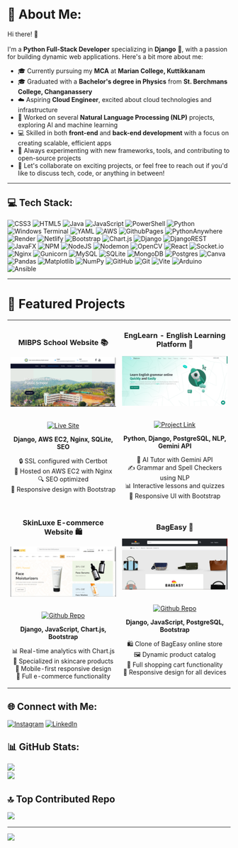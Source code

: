 # 💫 About Me:
Hi there! 👋<br><br>I'm a **Python Full-Stack Developer** specializing in **Django** 🐍, with a passion for building dynamic web applications. Here's a bit more about me:

- 🎓 Currently pursuing my **MCA** at **Marian College, Kuttikkanam**
- 🎓 Graduated with a **Bachelor's degree in Physics** from **St. Berchmans College, Changanassery**
- ☁️ Aspiring **Cloud Engineer**, excited about cloud technologies and infrastructure
- 🤖 Worked on several **Natural Language Processing (NLP)** projects, exploring AI and machine learning
- 💻 Skilled in both **front-end** and **back-end development** with a focus on creating scalable, efficient apps
- 🔧 Always experimenting with new frameworks, tools, and contributing to open-source projects
- 💬 Let's collaborate on exciting projects, or feel free to reach out if you'd like to discuss tech, code, or anything in between!

---
## 💻 Tech Stack:
![CSS3](https://img.shields.io/badge/css3-%231572B6.svg?style=for-the-badge&logo=css3&logoColor=white) ![HTML5](https://img.shields.io/badge/html5-%23E34F26.svg?style=for-the-badge&logo=html5&logoColor=white) ![Java](https://img.shields.io/badge/java-%23ED8B00.svg?style=for-the-badge&logo=openjdk&logoColor=white) ![JavaScript](https://img.shields.io/badge/javascript-%23323330.svg?style=for-the-badge&logo=javascript&logoColor=%23F7DF1E) ![PowerShell](https://img.shields.io/badge/PowerShell-%235391FE.svg?style=for-the-badge&logo=powershell&logoColor=white) ![Python](https://img.shields.io/badge/python-3670A0?style=for-the-badge&logo=python&logoColor=ffdd54) ![Windows Terminal](https://img.shields.io/badge/Windows%20Terminal-%234D4D4D.svg?style=for-the-badge&logo=windows-terminal&logoColor=white) ![YAML](https://img.shields.io/badge/yaml-%23ffffff.svg?style=for-the-badge&logo=yaml&logoColor=151515) ![AWS](https://img.shields.io/badge/AWS-%23FF9900.svg?style=for-the-badge&logo=amazon-aws&logoColor=white) ![GithubPages](https://img.shields.io/badge/github%20pages-121013?style=for-the-badge&logo=github&logoColor=white) ![PythonAnywhere](https://img.shields.io/badge/pythonanywhere-%232F9FD7.svg?style=for-the-badge&logo=pythonanywhere&logoColor=151515) ![Render](https://img.shields.io/badge/Render-%46E3B7.svg?style=for-the-badge&logo=render&logoColor=white) ![Netlify](https://img.shields.io/badge/netlify-%23000000.svg?style=for-the-badge&logo=netlify&logoColor=#00C7B7) ![Bootstrap](https://img.shields.io/badge/bootstrap-%238511FA.svg?style=for-the-badge&logo=bootstrap&logoColor=white) ![Chart.js](https://img.shields.io/badge/chart.js-F5788D.svg?style=for-the-badge&logo=chart.js&logoColor=white) ![Django](https://img.shields.io/badge/django-%23092E20.svg?style=for-the-badge&logo=django&logoColor=white) ![DjangoREST](https://img.shields.io/badge/DJANGO-REST-ff1709?style=for-the-badge&logo=django&logoColor=white&color=ff1709&labelColor=gray) ![JavaFX](https://img.shields.io/badge/javafx-%23FF0000.svg?style=for-the-badge&logo=javafx&logoColor=white) ![NPM](https://img.shields.io/badge/NPM-%23CB3837.svg?style=for-the-badge&logo=npm&logoColor=white) ![NodeJS](https://img.shields.io/badge/node.js-6DA55F?style=for-the-badge&logo=node.js&logoColor=white) ![Nodemon](https://img.shields.io/badge/NODEMON-%23323330.svg?style=for-the-badge&logo=nodemon&logoColor=%BBDEAD) ![OpenCV](https://img.shields.io/badge/opencv-%23white.svg?style=for-the-badge&logo=opencv&logoColor=white) ![React](https://img.shields.io/badge/react-%2320232a.svg?style=for-the-badge&logo=react&logoColor=%2361DAFB) ![Socket.io](https://img.shields.io/badge/Socket.io-black?style=for-the-badge&logo=socket.io&badgeColor=010101) ![Nginx](https://img.shields.io/badge/nginx-%23009639.svg?style=for-the-badge&logo=nginx&logoColor=white) ![Gunicorn](https://img.shields.io/badge/gunicorn-%298729.svg?style=for-the-badge&logo=gunicorn&logoColor=white) ![MySQL](https://img.shields.io/badge/mysql-4479A1.svg?style=for-the-badge&logo=mysql&logoColor=white) ![SQLite](https://img.shields.io/badge/sqlite-%2307405e.svg?style=for-the-badge&logo=sqlite&logoColor=white) ![MongoDB](https://img.shields.io/badge/MongoDB-%234ea94b.svg?style=for-the-badge&logo=mongodb&logoColor=white) ![Postgres](https://img.shields.io/badge/postgres-%23316192.svg?style=for-the-badge&logo=postgresql&logoColor=white) ![Canva](https://img.shields.io/badge/Canva-%2300C4CC.svg?style=for-the-badge&logo=Canva&logoColor=white) ![Pandas](https://img.shields.io/badge/pandas-%23150458.svg?style=for-the-badge&logo=pandas&logoColor=white) ![Matplotlib](https://img.shields.io/badge/Matplotlib-%23ffffff.svg?style=for-the-badge&logo=Matplotlib&logoColor=black) ![NumPy](https://img.shields.io/badge/numpy-%23013243.svg?style=for-the-badge&logo=numpy&logoColor=white) ![GitHub](https://img.shields.io/badge/github-%23121011.svg?style=for-the-badge&logo=github&logoColor=white) ![Git](https://img.shields.io/badge/git-%23F05033.svg?style=for-the-badge&logo=git&logoColor=white) ![Vite](https://img.shields.io/badge/vite-%23646CFF.svg?style=for-the-badge&logo=vite&logoColor=white) ![Arduino](https://img.shields.io/badge/-Arduino-00979D?style=for-the-badge&logo=Arduino&logoColor=white) ![Ansible](https://img.shields.io/badge/ansible-%231A1918.svg?style=for-the-badge&logo=ansible&logoColor=white)

---


# 💼 Featured Projects

<table>
  <tr>
    <td width="50%">
      <h3 align="center">MIBPS School Website 📚</h3>
      <div align="center">
        <a href="https://mibps.in/" target="_blank">
          <img src="mibps.png" width="400" alt="MIBPS School Website">
        </a>
        <br>
        <br>
        <p>
          <a href="https://mibps.in/" target="_blank">
            <img src="https://img.shields.io/badge/-Live_Site-2ea44f?style=for-the-badge" alt="Live Site">
          </a>
        </p>
        <p><strong>Django, AWS EC2, Nginx, SQLite, SEO</strong></p>
        <p>
          🔒 SSL configured with Certbot<br>
          🚀 Hosted on AWS EC2 with Nginx<br>
          🔍 SEO optimized<br>
          📱 Responsive design with Bootstrap
        </p>
      </div>
    </td>
    <td width="50%">
      <h3 align="center">EngLearn - English Learning Platform 📖</h3>
      <div align="center">
        <a href="#" target="_blank">
          <img src="EngLearn.png" width="400" alt="EngLearn Platform">
        </a>
        <br>
        <br>
        <p>
          <a href="https://github.com/albinkuruvilla19/project" target="_blank">
            <img src="https://img.shields.io/badge/-Project_Link-blue?style=for-the-badge" alt="Project Link">
          </a>
        </p>
        <p><strong>Python, Django, PostgreSQL, NLP, Gemini API</strong></p>
        <p>
          🤖 AI Tutor with Gemini API<br>
          ✍️ Grammar and Spell Checkers using NLP<br>
          📊 Interactive lessons and quizzes<br>
          🎨 Responsive UI with Bootstrap
        </p>
      </div>
    </td>
  </tr>
  <tr>
    <td width="50%">
      <h3 align="center">SkinLuxe E-commerce Website 🛍️</h3>
      <div align="center">
        <a href="https://github.com/albinkuruvilla19/SkinLuxe" target="_blank">
          <img src="SkinLuxe.png" width="400" alt="SkinLuxe E-commerce">
        </a>
        <br>
        <br>
        <p>
          <a href="https://github.com/albinkuruvilla19/SkinLuxe" target="_blank">
            <img src="https://img.shields.io/badge/-Github_Repo-181717?style=for-the-badge&logo=github" alt="Github Repo">
          </a>
        </p>
        <p><strong>Django, JavaScript, Chart.js, Bootstrap</strong></p>
        <p>
          📊 Real-time analytics with Chart.js<br>
          🧴 Specialized in skincare products<br>
          📱 Mobile-first responsive design<br>
          🛒 Full e-commerce functionality
        </p>
      </div>
    </td>
    <td width="50%">
      <h3 align="center">BagEasy 👜</h3>
      <div align="center">
        <a href="https://github.com/albinkuruvilla19/BagEasy" target="_blank">
          <img src="bageasy.png" width="400" alt="BagEasy">
        </a>
        <br>
        <br>
        <p>
          <a href="https://github.com/albinkuruvilla19/BagEasy" target="_blank">
            <img src="https://img.shields.io/badge/-Github_Repo-181717?style=for-the-badge&logo=github" alt="Github Repo">
          </a>
        </p>
        <p><strong>Django, JavaScript, PostgreSQL, Bootstrap</strong></p>
        <p>
          🛍️ Clone of BagEasy online store<br>
          🖼️ Dynamic product catalog<br>
          🛒 Full shopping cart functionality<br>
          📱 Responsive design for all devices
        </p>
      </div>
    </td>
  </tr>
</table>

## 🌐 Connect with Me:
[![Instagram](https://img.shields.io/badge/Instagram-%23E4405F.svg?logo=Instagram&logoColor=white)](https://instagram.com/_albn_k_) 
[![LinkedIn](https://img.shields.io/badge/LinkedIn-%230077B5.svg?logo=linkedin&logoColor=white)](https://linkedin.com/in/albin-tom-kuruvilla-aab7a4224) 



## 📊 GitHub Stats:
![](https://github-readme-streak-stats.herokuapp.com/?user=albinkuruvilla19&theme=dark&hide_border=false)<br/>
![](https://github-readme-stats.vercel.app/api/top-langs/?username=albinkuruvilla19&theme=dark&hide_border=false&include_all_commits=false&count_private=false&layout=compact)

## 🔝 Top Contributed Repo
![](https://github-contributor-stats.vercel.app/api?username=albinkuruvilla19&limit=5&theme=dark&combine_all_yearly_contributions=true)

---

[![](https://visitcount.itsvg.in/api?id=albinkuruvilla19&icon=0&color=0)](https://visitcount.itsvg.in)


